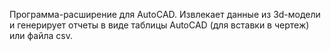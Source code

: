 Программа-расширение для AutoCAD.
Извлекает данные из 3d-модели и генерирует отчеты в виде таблицы AutoCAD (для вставки в чертеж) или файла csv.
